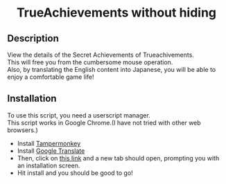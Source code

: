 <div align="center">
  <h1>TrueAchievements without hiding</h1>
</div>

## Description
View the details of the Secret Achievements of Trueachivements.<br>
This will free you from the cumbersome mouse operation.<br>
Also, by translating the English content into Japanese, you will be able to enjoy a comfortable game life!<br>

## Installation
To use this script, you need a userscript manager.<br>
This script works in Google Chrome.(I have not tried with other web browsers.)

- Install [Tampermonkey](https://chrome.google.com/webstore/detail/tampermonkey/dhdgffkkebhmkfjojejmpbldmpobfkfo) 
- Install [Google Translate](https://chrome.google.com/webstore/detail/google-translate/aapbdbdomjkkjkaonfhkkikfgjllcleb) 
- Then, click on [this link](https://github.com/akanesign/trueachivement/raw/main/true_achievements_without_hiding.user.js) and a new tab should open, prompting you with an installation screen.
- Hit install and you should be good to go!
